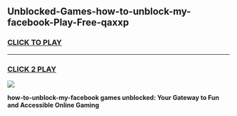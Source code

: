 
## Unblocked-Games-how-to-unblock-my-facebook-Play-Free-qaxxp
<h3>
<a href="https://premium76.site?title=how-to-unblock-my-facebook&ref=10A">CLICK TO PLAY</a></h3>
<hr>

<h3>
<a href="https://premium76.site?title=how-to-unblock-my-facebook&ref=10A">CLICK 2 PLAY</a>
  
</h3>

<a href="https://premium76.site?title=how-to-unblock-my-facebook&ref=10A"><img src="https://clearcache.store/games.png"></a>


**how-to-unblock-my-facebook games unblocked: Your Gateway to Fun and Accessible Online Gaming**
